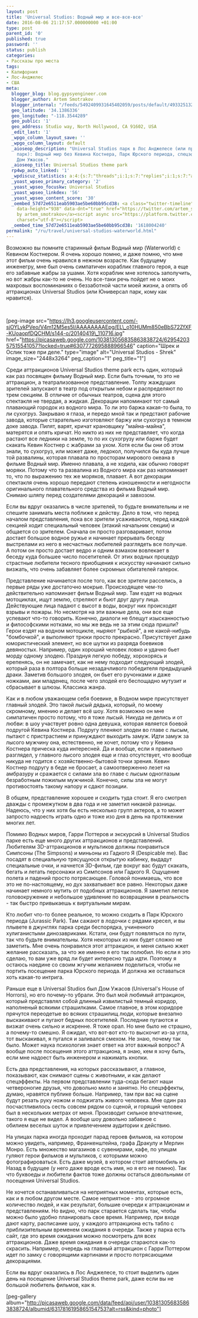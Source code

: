 ```yaml
---
layout: post
title: 'Universal Studios: Водный мир и все-все-все'
date: 2016-08-06 21:17:57.000000000 +01:00
type: post
parent_id: '0'
published: true
password: ''
status: publish
categories:
- Рассказы про места
tags:
- Калифорния
- Лос-Анджелес
- США
meta:
  blogger_blog: blog.gypsyengineer.com
  blogger_author: Artem Smotrakov
  blogger_internal: "/feeds/5492409931645402059/posts/default/4933251328967339149"
  geo_latitude: '34.1386336'
  geo_longitude: "-118.3544289"
  geo_public: '1'
  geo_address: Studio way, North Hollywood, CA 91602, USA
  _edit_last: '1'
  _wpgo_column_layout_save: ''
  _wpgo_column_layout: default
  _aioseop_description: "Universal Studios парк в Лос Анджелесе (или просто\r\nЮниверсал
    парк): Водный мир без Кевина Костнера, Парк Юрского периода, спецэффекты и бывший
    Дом Ужасов."
  _aioseop_title: Universal Studios theme park
  rp4wp_auto_linked: '1'
  _wpdiscuz_statistics: a:4:{s:7:"threads";i:1;s:7:"replies";i:1;s:7:"authors";i:2;s:14:"recent_authors";a:2:{i:0;O:8:"stdClass":3:{s:20:"comment_author_email";s:25:"artem.smotrakov@gmail.com";s:14:"comment_author";s:5:"artem";s:7:"user_id";s:1:"1";}i:1;O:8:"stdClass":3:{s:20:"comment_author_email";s:21:"m_savitskaya_@mail.ru";s:14:"comment_author";s:14:"Маришка";s:7:"user_id";s:1:"0";}}}
  _yoast_wpseo_primary_category: '2'
  _yoast_wpseo_focuskw: Universal Studios
  _yoast_wpseo_linkdex: '56'
  _yoast_wpseo_content_score: '30'
  _oembed_57d72e6511eab5903ae5be60bb95cd38: <a class="twitter-timeline" data-width="625"
    data-height="938" data-dnt="true" href="https://twitter.com/artem_smotrakov?ref_src=twsrc%5Etfw">Tweets
    by artem_smotrakov</a><script async src="https://platform.twitter.com/widgets.js"
    charset="utf-8"></script>
  _oembed_time_57d72e6511eab5903ae5be60bb95cd38: '1618004240'
permalink: "/ru/travel/universal-studios-waterworld.html"
---
```

Возможно вы помните старинный фильм Водный мир (Waterworld) с Кевином Костнером. Я очень хорошо помню, и даже помню, что мне этот фильм очень нравился в нежном возрасте. Как будущему инженегру, мне был очень симпатичен кораблик главного героя, а еще его забавные жабры за ушами. Хотя кораблик мне хотелось заполучить, но вот жабры как-то не очень. Но все-таки речь пойдет не о моих махровых воспоминаниях о беззаботной части моей жизни, а опять об аттракционах Universal Studios (или Юниверсал парк, кому как нравится).

&nbsp;

[peg-image src="https://lh3.googleusercontent.com/-sjOYLykPVeo/V4m12M5es5I/AAAAAAAAEpg/EL\_o10HUMm850eBbS72ZfXF-KUoaopfDQCHM/s144-o/20140419\_110716.jpg" href="https://picasaweb.google.com/103813056835863838724/6295420357515541057?locked=true#6307772695888966546" caption="Шрек и Ослик тоже при деле." type="image" alt="Universal Studios - Shrek" image\_size="2448x3264" peg\_caption="1" peg\_title="1"]

<!--more-->

Среди аттракционов Universal Studios theme park есть один, который как раз посвящен фильму Водный мир. Если быть точным, то это не аттракцион, а театрализованное представление. Толпу жаждущих зрителей запускают в театр под открытым небом и распределяют по трем секциям. В отличие от обычных театров, сцена для этого спектакля не твердая, а жидкая. Декорации напоминают тот самый плавающий городок из водного мира. То ли это баржа какая-то была, то ли сухогруз. Закрываю я глаза, и передо мной так и предстают рабочие завода, которые старательно изготовляют баржу или сухогруз в темном доке завода. Пилят, варят, кричат крановщику "майна-майна", матерятся и опять кричат. Но никто из них не представляет, что когда растают все ледники на земле, то по их сухогрузу или барже будет скакать Кевин Костнер с жабрами за ухом. Хотя если бы они об этом знали, то сухогруз, или может даже, ледокол, получился бы куда лучше той развалины, которая плавала по просторам мирового океана в фильме Водный мир. Именно плавала, а не ходила, как обычно говорят моряки.&nbsp;Потому что та развалина из Водного мира как раз напоминает то, что по выражению тех же моряков, плавает. А вот декорации спектакля очень хорошо передают степень изношенности и негодности оригинального плавательного средства из фильма Водный мир. Снимаю шляпу перед создателями декораций и завхозом.

Если вы вдруг оказались в числе зрителей, то будьте внимательны и не спешите занимать места поближе к действу. Дело в том, что перед началом представления, пока все зрители усаживаются, перед каждой секцией ходит специальный человек (этакий начальник секции) и общается со зрителем. Сначала он просто разговаривает, потом достает большое водное ружье и начинает прерывать беседу выстрелами из него в несчастных любителей разглядеть все получше. А потом он просто достает ведро и одним взмахом вовлекает в беседу&nbsp;куда большее число посетителей. От этих водных процедур страстные любители тесного приобщения к искусству начинают сильно визжать, что очень забавляет более скромных обитателей галерок.

Представление начинается после того, как все зрители расселись, а первые ряды уже достаточно мокрые. Происходящее чем-то действительно напоминает фильм Водный мир. Там ездят на водных мотоциклах, ищут землю, стреляют и бьют друг другу лица. Действующие лица падают с высот в воды, вокруг них происходят взрывы и пожары. Но несмотря на эти важные дела, они все еще успевают что-то говорить. Конечно, диалоги не блещут изысканностью и философскими нотками, но мы же ведь не за этим сюда пришли? Герои ездят на водном мотоцикле, ныряют "рыбкой", а не какой-нибудь "бомбочкой",&nbsp;и выполняют трюки просто прекрасно. Присутствует даже юмористический элемент, но все шутки из разряда боевиков девяностых. Например, один хороший человек&nbsp;ловко и удачно бьет морду одному злодею. Празднуя легкую победу, хорохорясь и ерепенясь, он не замечает, как не нему подходит следующий злодей, который раза в полтора больше незадачливого победителя предыдущей драки. Заметив большого злодея, он бьет его ручонками и даже ножками, аки младенец, после чего злодей его беспощадно мутузит и сбрасывает в шлюзы. Классика жанра.

Как и в любом уважающем себя боевике, в Водном мире присутствует главный злодей. Это такой лысый дядька, который, по моему скромному, мнению и делает всё шоу. Хотя возможно он мне симпатичен просто потому, что я тоже лысый. Никуда не делись и от любви: в шоу участвует ровно одна девушка, которая является боевой подругой Кевина Костнера. Подругу пленяют злодеи во главе с лысым, пытают с пристрастием и принуждают&nbsp;выходить замуж. Идти замуж за лысого мужчину она, естественно, не хочет, потому что у Кевина Костнера прическа куда интересней. Да и вообще, если я правильно разглядел, у главного лысого злодея еще и глаз отсутствует, что вообще никуда не годится с хозяйственно-бытовой точки зрения. Кевин Костнер подругу в беде не бросает, а самоотверженно лезет на амбразуру и сражается с силами зла во главе с лысым одноглазым безработным пожилым мужчиной. Конечно, силы зла не могут противостоять такому напору и сдают позиции.

В общем, представление хорошее и сходить туда стоит. Я его смотрел дважды с промежутком в два года и не заметил никакой разницы. Надеюсь, что у них хотя бы есть несколько групп актеров, а то может запросто надоесть играть одно и тоже изо дня в день на протяжении многих лет.

Помимо Водных миров, Гарри Поттеров и экскурсий в Universal Studios парке есть еще много других аттракционов и представлений. Любителям 3D-аттракционов и мультиков должны понравиться Симпсоны (The Simpsons) и миньоны из Гадкого Я (Despicable me). Вас посадят в специальную трясущуюся открытую кабинку, выдадут специальные очки, и начнется 3D-фильм, где вокруг вас будут скакать, бегать и летать персонажи из Симпсонов или Гадкого Я. Ощущение полета и падений просто потрясающее. Головой понимаешь, что все это не по-настоящему, но дух захватывает все равно. Некоторых даже начинает немного мутить от подобных аттракционов. Я заметил легкое головокружение и небольшое удивление по&nbsp;возвращении в реальность - так быстро привыкаешь к виртуальным мирам.

Кто любит что-то более реальное, то&nbsp;можно сходить в Парк Юрского периода (Jurassic Park). Там сажают в лодочки с рядами кресел, и вы плывете в джунглях парка среди беспорядка, учиненного хулиганистыми динозавриками. Кстати, они будут появляться по пути, так что будьте внимательны. Хотя некоторых из них будет сложно не заметить. Мне очень понравился этот аттракцион, и меня сильно жжет желание рассказать, за что же именно я его так полюбил. Но если я это сделаю, то вам уже вряд ли будет интересно туда идти. Поэтому я остаюсь наедине со своим жгучим желанием поделиться, чтобы не портить посещение парка Юрского периода. И должна же оставаться хоть какая-то интрига.

Раньше еще в Universal Studios был Дом Ужасов (Universal's House of Horrors), но его почему-то убрали. Это был мой любимый аттракцион, который представлял собой длинный извилистый темный коридор, наполненый всякими страшилками. Самое главное, в этом коридоре прячутся переодетые во всяких страшилищ люди, которые внезапно выскакивают и пугают бедных посетителей. Последние пугаются и визжат очень сильно и искренне. Я тоже орал. Но мне было не страшно, а почему-то смешно. Я ожидал, что вот-вот кто-то выскочит из-за угла, тот выскакивал, я пугался и заливался смехом. Не знаю, почему так было. Может наука психология знает ответ на этот важный вопрос? А вообще после посещения этого аттракциона, я&nbsp;знаю, кем я хочу быть, если мне надоест быть инженером и нажимать кнопки.

Есть два представления, на которых рассказывают, а главное, показывают, как снимают сцены с животными, и как делают спецэффекты. На первом представлении туда-сюда бегают наши четвероногие друзья, что довольно мило и занятно. Но спецэффекты, думаю, нравятся публике больше. Например, там при вас на сцене будут резать руку ножом и поджигать живого человека. Мне один раз посчастливилось сесть совсем рядом со сценой, и горящий человек был в нескольких метрах от меня. Производит сильное впечатление, такого я еще не видел. А вообще шоу довольно забавное с обилием&nbsp;веселых&nbsp;шуток и привлечением аудитории к действию.

На улицах парка иногда проходит парад героев фильмов, на котором можно увидеть, например, Франкенштейна, графа Дракулу и Мерлин Монро. Есть множество магазинов с сувенирами, кафе, по улицам гуляют герои фильмов и мультиков, с которыми можно фотографироваться. Есть даже музей, в котором стоит автомобиль из Назад в будущее (у него даже вроде есть имя, но я его не помню). Так что буквоеды и любители фактов тоже должны остаться довольными от посещения Universal Studios.

Не хочется останавливаться&nbsp;на неприятных моментах, которые есть, как и в любом другом месте. Самое неприятное - это огромное количество людей, и как результат, большие очереди к аттракционам и представлениям. Но видно, что парк старается сделать так, чтобы можно было удобно планировать свое время. Например, при входе дают карту, расписание шоу, у каждого аттракциона есть табло с приблизительным временем ожидания в очереди. Также у парка есть сайт, где это время ожидания можно посмотреть для всех аттракционов. Даже время ожидания в очереди стараются как-то скрасить. Например, очередь на главный аттракцион с Гарри Поттером идет по замку с говорящими картинами и просто потрясающими декорациями.

Если вы вдруг оказались в Лос Анджелесе, то стоит выделить один день на посещение Universal Studios theme park, даже если вы не большой любитель фильмов, как я.

[peg-gallery album="http://picasaweb.google.com/data/feed/api/user/103813056835863838724/albumid/6317816195865154753?alt=rss&kind=photo"]

